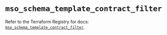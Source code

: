 # `mso_schema_template_contract_filter`

Refer to the Terraform Registry for docs: [`mso_schema_template_contract_filter`](https://registry.terraform.io/providers/ciscodevnet/mso/1.5.3/docs/resources/schema_template_contract_filter).
